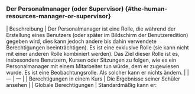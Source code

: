 
### Der Personalmanager (oder Supervisor) {#the-human-resources-manager-or-supervisor}

| Beschreibung | Der Personalmanager ist eine Rolle, die während der Erstellung eines Benutzers (oder später im Bildschirm der Benutzeredition) gegeben wird, dies kann jedoch andere bis dahin verwendete Berechtigungen beeinträchtigen). Es ist eine exklusive Rolle (sie kann nicht mit einer anderen Rolle kombiniert werden). Das Ziel dieser Rolle ist es, insbesondere Benutzern, Kursen oder Sitzungen zu folgen, wie es ein Personalmanager mit einem Mitarbeiter tun würde, dem er zugewiesen wurde. Es ist eine Beobachtungsrolle. Als solcher kann er nichts ändern. |
| — | — |
| Berechtigungen in einem Kurs | Die Ergebnisse seiner Schüler ansehen |
| Globale Berechtigungen | Standardmäßig kann er: